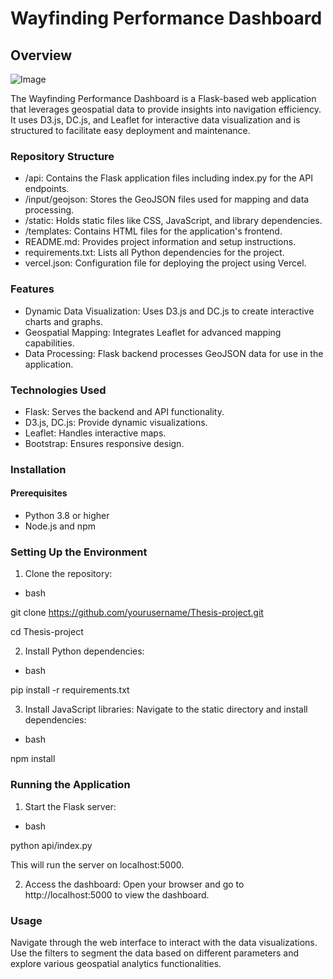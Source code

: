 # Wayfinding Performance Dashboard

## Overview

![Image](https://github.com/user-attachments/assets/199eb313-0ccc-4ba5-b8a7-6d7ff848a948)

The Wayfinding Performance Dashboard is a Flask-based web application that leverages geospatial data to provide insights into navigation efficiency. It uses D3.js, DC.js, and Leaflet for interactive data visualization and is structured to facilitate easy deployment and maintenance.

### Repository Structure
- /api: Contains the Flask application files including index.py for the API endpoints.
- /input/geojson: Stores the GeoJSON files used for mapping and data processing. 
- /static: Holds static files like CSS, JavaScript, and library dependencies. 
- /templates: Contains HTML files for the application's frontend.  
- README.md: Provides project information and setup instructions. 
- requirements.txt: Lists all Python dependencies for the project. 
- vercel.json: Configuration file for deploying the project using Vercel.

### Features
- Dynamic Data Visualization: Uses D3.js and DC.js to create interactive charts and graphs.
- Geospatial Mapping: Integrates Leaflet for advanced mapping capabilities.
- Data Processing: Flask backend processes GeoJSON data for use in the application.

### Technologies Used
- Flask: Serves the backend and API functionality.
- D3.js, DC.js: Provide dynamic visualizations. 
- Leaflet: Handles interactive maps. 
- Bootstrap: Ensures responsive design.

### Installation

#### Prerequisites
  
- Python 3.8 or higher
- Node.js and npm

### Setting Up the Environment

1. Clone the repository:
- bash
  
git clone https://github.com/yourusername/Thesis-project.git
  
cd Thesis-project

2. Install Python dependencies:
- bash
  
pip install -r requirements.txt
  
3. Install JavaScript libraries: Navigate to the static directory and install dependencies:
- bash
  
npm install

### Running the Application
1. Start the Flask server:
- bash
  
python api/index.py
  
This will run the server on localhost:5000.

2. Access the dashboard: Open your browser and go to http://localhost:5000 to view the dashboard.

### Usage

Navigate through the web interface to interact with the data visualizations. Use the filters to segment the data based on different parameters and explore various geospatial analytics functionalities.
